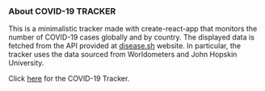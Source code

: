 ### About COVID-19 TRACKER

This is a minimalistic tracker made with create-react-app that monitors the number of COVID-19 cases globally and by country. The displayed data is fetched from the API provided at [disease.sh](https://disease.sh/docs/) website. In particular, the tracker uses the data sourced from Worldometers and John Hopskin University.

Click [here](https://hsuweibo.github.io/Covid19Tracker/) for the COVID-19 Tracker.

